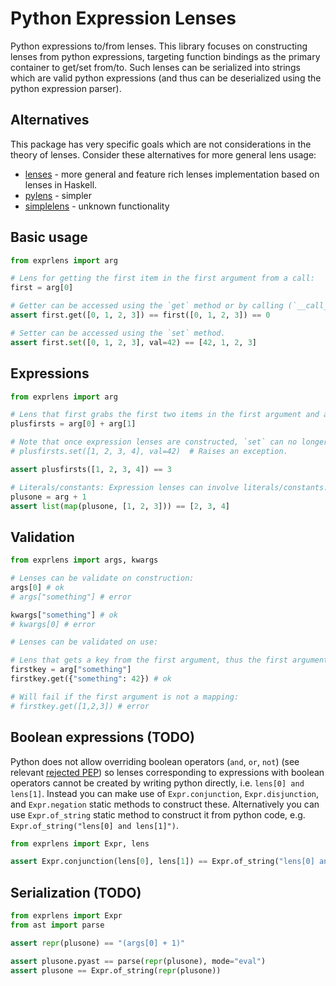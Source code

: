 # Python Expression Lenses

Python expressions to/from lenses. This library focuses on constructing lenses
from python expressions, targeting function bindings as the primary container to
get/set from/to. Such lenses can be serialized into strings which are valid python expressions (and thus can be deserialized using the python expression parser).

## Alternatives

This package has very specific goals which are not considerations in the theory of lenses. Consider these alternatives for more general lens usage:

- [lenses](https://python-lenses.readthedocs.io/en/latest/tutorial/intro.html) -
  more general and feature rich lenses implementation based on lenses in
  Haskell.
- [pylens](https://pythonhosted.org/pylens/) - simpler
- [simplelens](https://pypi.org/project/simplelens/) - unknown functionality

## Basic usage


```python
from exprlens import arg

# Lens for getting the first item in the first argument from a call:
first = arg[0]  

# Getter can be accessed using the `get` method or by calling (`__call__`):
assert first.get([0, 1, 2, 3]) == first([0, 1, 2, 3]) == 0

# Setter can be accessed using the `set` method.
assert first.set([0, 1, 2, 3], val=42) == [42, 1, 2, 3]
```

## Expressions


```python
from exprlens import arg

# Lens that first grabs the first two items in the first argument and adds them:
plusfirsts = arg[0] + arg[1]  

# Note that once expression lenses are constructed, `set` can no longer be used on them.
# plusfirsts.set([1, 2, 3, 4], val=42)  # Raises an exception.

assert plusfirsts([1, 2, 3, 4]) == 3

# Literals/constants: Expression lenses can involve literals/constants.
plusone = arg + 1
assert list(map(plusone, [1, 2, 3])) == [2, 3, 4]
```

## Validation


```python
from exprlens import args, kwargs

# Lenses can be validate on construction:
args[0] # ok
# args["something"] # error

kwargs["something"] # ok
# kwargs[0] # error

# Lenses can be validated on use:

# Lens that gets a key from the first argument, thus the first argument must be a mapping:
firstkey = arg["something"]
firstkey.get({"something": 42}) # ok

# Will fail if the first argument is not a mapping:
# firstkey.get([1,2,3]) # error
```

## Boolean expressions (TODO)

Python does not allow overriding boolean operators (`and`, `or`, `not`) (see
relevant [rejected PEP](https://peps.python.org/pep-0335/)) so lenses
corresponding to expressions with boolean operators cannot be created by writing
python directly, i.e. `lens[0] and lens[1]`. Instead you can make use of
`Expr.conjunction`, `Expr.disjunction`, and `Expr.negation` static methods to
construct these. Alternatively you can use `Expr.of_string` static method
to construct it from python code, e.g. `Expr.of_string("lens[0] and
lens[1]")`.



```python
from exprlens import Expr, lens

assert Expr.conjunction(lens[0], lens[1]) == Expr.of_string("lens[0] and lens[1]")
```

## Serialization (TODO)


```python
from exprlens import Expr
from ast import parse

assert repr(plusone) == "(args[0] + 1)"

assert plusone.pyast == parse(repr(plusone), mode="eval")
assert plusone == Expr.of_string(repr(plusone))
```
